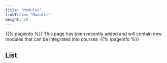 ```yaml
---
title: "Modules"
linkTitle: "Modules"
weight: 20
---
```


{{% pageinfo %}}
This page has been recently added and will contain new modules that can be integrated into courses.
{{% /pageinfo %}}

## List
